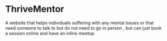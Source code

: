 # ThriveMentor
 A website that helps individuals suffering with any mental issues or that need someone to talk to but do not need to go in person , but can just book a session online and have an inline meetup
